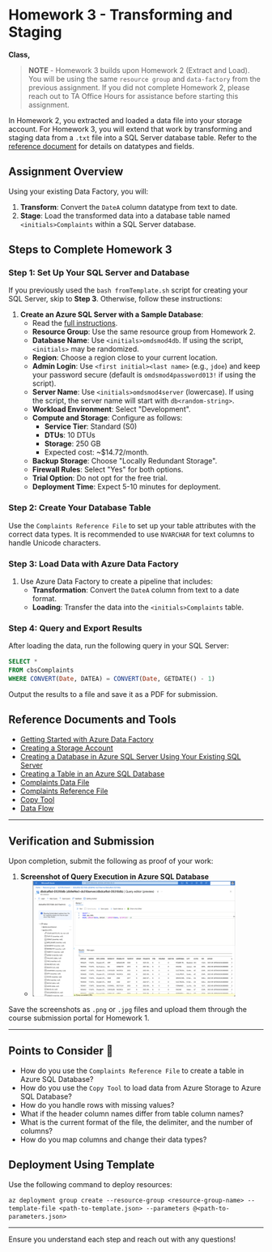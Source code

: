 # Homework 3 - Transforming and Staging

**Class,**

> **NOTE** - Homework 3 builds upon Homework 2 (Extract and Load). You will be using the same `resource group` and `data-factory` from the previous assignment. If you did not complete Homework 2, please reach out to TA Office Hours for assistance before starting this assignment.

In Homework 2, you extracted and loaded a data file into your storage account. For Homework 3, you will extend that work by transforming and staging data from a `.txt` file into a SQL Server database table. Refer to the [reference document](https://static.nhtsa.gov/odi/ffdd/cmpl/Import_Instructions_Excel_All.pdf) for details on datatypes and fields.

## Assignment Overview
Using your existing Data Factory, you will:

1. **Transform**: Convert the `DateA` column datatype from text to date.
2. **Stage**: Load the transformed data into a database table named `<initials>Complaints` within a SQL Server database.

## Steps to Complete Homework 3

### Step 1: Set Up Your SQL Server and Database
If you previously used the `bash fromTemplate.sh` script for creating your SQL Server, skip to **Step 3**. Otherwise, follow these instructions:

1. **Create an Azure SQL Server with a Sample Database**:
   - Read the [full instructions](https://learn.microsoft.com/en-us/azure/azure-sql/database/single-database-create-quickstart?view=azuresql&tabs=azure-portal).
   - **Resource Group**: Use the same resource group from Homework 2.
   - **Database Name**: Use `<initials>omdsmod4db`. If using the script, `<initials>` may be randomized.
   - **Region**: Choose a region close to your current location.
   - **Admin Login**: Use `<first initial><last name>` (e.g., `jdoe`) and keep your password secure (default is `omdsmod4password013!` if using the script).
   - **Server Name**: Use `<initials>omdsmod4server` (lowercase). If using the script, the server name will start with `db<random-string>`.
   - **Workload Environment**: Select "Development".
   - **Compute and Storage**: Configure as follows:
     - **Service Tier**: Standard (S0)
     - **DTUs**: 10 DTUs
     - **Storage**: 250 GB
     - Expected cost: ~$14.72/month.
   - **Backup Storage**: Choose "Locally Redundant Storage".
   - **Firewall Rules**: Select "Yes" for both options.
   - **Trial Option**: Do not opt for the free trial.
   - **Deployment Time**: Expect 5-10 minutes for deployment.

### Step 2: Create Your Database Table
Use the `Complaints Reference File` to set up your table attributes with the correct data types. It is recommended to use `NVARCHAR` for text columns to handle Unicode characters.

### Step 3: Load Data with Azure Data Factory
1. Use Azure Data Factory to create a pipeline that includes:
   - **Transformation**: Convert the `DateA` column from text to a date format.
   - **Loading**: Transfer the data into the `<initials>Complaints` table.

### Step 4: Query and Export Results
After loading the data, run the following query in your SQL Server:

```sql
SELECT *
FROM cbsComplaints
WHERE CONVERT(Date, DATEA) = CONVERT(Date, GETDATE() - 1)
```

Output the results to a file and save it as a PDF for submission.

## Reference Documents and Tools
- [Getting Started with Azure Data Factory](https://learn.microsoft.com/en-us/azure/data-factory/quickstart-create-data-factory)
- [Creating a Storage Account](https://learn.microsoft.com/en-us/azure/storage/common/storage-account-create?tabs=azure-portal)
- [Creating a Database in Azure SQL Server Using Your Existing SQL Server](https://learn.microsoft.com/en-us/azure/azure-sql/database/single-database-create-quickstart?view=azuresql&tabs=azure-portal)
- [Creating a Table in an Azure SQL Database](https://www.edureka.co/community/62364/how-to-create-table-in-azure-sql-database)
- [Complaints Data File](https://static.nhtsa.gov/odi/ffdd/cmpl/FLAT_CMPL.zip)
- [Complaints Reference File](https://static.nhtsa.gov/odi/ffdd/cmpl/Import_Instructions_Excel_All.pdf)
- [Copy Tool](https://docs.microsoft.com/en-us/azure/data-factory/copy-activity-overview)
- [Data Flow](https://docs.microsoft.com/en-us/azure/data-factory/concepts-data-flow-overview)

---

## Verification and Submission

Upon completion, submit the following as proof of your work:

1. **Screenshot of Query Execution in Azure SQL Database** 
   - <img src="../../images/hw3/hw3-screenshot.png" alt="Screenshot" width="400">

Save the screenshots as `.png` or `.jpg` files and upload them through the course submission portal for Homework 1.

---

## Points to Consider 🤔
- How do you use the `Complaints Reference File` to create a table in Azure SQL Database?
- How do you use the `Copy Tool` to load data from Azure Storage to Azure SQL Database?
- How do you handle rows with missing values?
- What if the header column names differ from table column names?
- What is the current format of the file, the delimiter, and the number of columns?
- How do you map columns and change their data types?

## Deployment Using Template
Use the following command to deploy resources:

```azurecli-interactive
az deployment group create --resource-group <resource-group-name> --template-file <path-to-template.json> --parameters @<path-to-parameters.json>
```

---

Ensure you understand each step and reach out with any questions!
